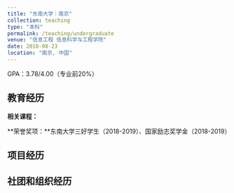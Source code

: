 ```yaml
---
title: "东南大学｜南京"
collection: teaching
type: "本科"
permalink: /teaching/undergraduate
venue: "信息工程 信息科学与工程学院"
date: 2018-08-23
location: "南京, 中国"
---
```


GPA：3.78/4.00（专业前20%）

## 教育经历
**相关课程：**

**荣誉奖项：**东南大学三好学生（2018-2019）、国家励志奖学金（2018-2019）

## 项目经历


## 社团和组织经历
